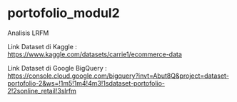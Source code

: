 # portofolio_modul2
Analisis LRFM 

Link Dataset di Kaggle : https://www.kaggle.com/datasets/carrie1/ecommerce-data

Link Dataset di Google BigQuery : https://console.cloud.google.com/bigquery?invt=Abut8Q&project=dataset-portofolio-2&ws=!1m5!1m4!4m3!1sdataset-portofolio-2!2sonline_retail!3slrfm
